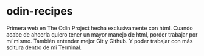 # odin-recipes
Primera web en The Odin Project hecha exclusivamente con html.
Cuando acabe de ahcerla quiero tener un mayor manejo de html, porder trabajar por mí mismo. También entender mejor Git y Github. Y poder trabajar con más soltura dentro de mi Terminal.